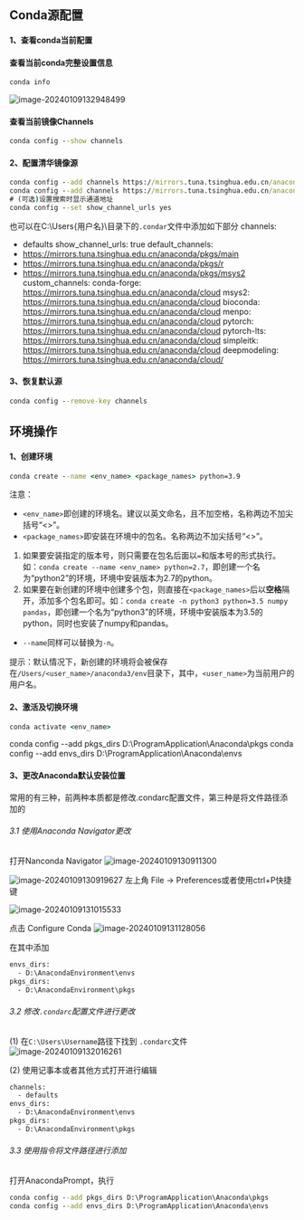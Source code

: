 ## Conda源配置

#### 1、查看conda当前配置 

#### 查看当前conda完整设置信息

``` cmd
conda info
```

![image-20240109132948499](assets/image-20240109132948499.png)

#### 查看当前镜像Channels

``` cmd
conda config --show channels
```



#### 2、配置清华镜像源

``` cmd
conda config --add channels https://mirrors.tuna.tsinghua.edu.cn/anaconda/pkgs/free/
conda config --add channels https://mirrors.tuna.tsinghua.edu.cn/anaconda/pkgs/main/
# (可选)设置搜索时显示通道地址
conda config --set show_channel_urls yes
```

也可以在C:\Users{用户名}\目录下的`.condar`文件中添加如下部分
channels:
  - defaults
show_channel_urls: true
default_channels:
  - https://mirrors.tuna.tsinghua.edu.cn/anaconda/pkgs/main
  - https://mirrors.tuna.tsinghua.edu.cn/anaconda/pkgs/r
  - https://mirrors.tuna.tsinghua.edu.cn/anaconda/pkgs/msys2
  custom_channels:
    conda-forge: https://mirrors.tuna.tsinghua.edu.cn/anaconda/cloud
    msys2: https://mirrors.tuna.tsinghua.edu.cn/anaconda/cloud
    bioconda: https://mirrors.tuna.tsinghua.edu.cn/anaconda/cloud
    menpo: https://mirrors.tuna.tsinghua.edu.cn/anaconda/cloud
    pytorch: https://mirrors.tuna.tsinghua.edu.cn/anaconda/cloud
    pytorch-lts: https://mirrors.tuna.tsinghua.edu.cn/anaconda/cloud
    simpleitk: https://mirrors.tuna.tsinghua.edu.cn/anaconda/cloud
    deepmodeling: https://mirrors.tuna.tsinghua.edu.cn/anaconda/cloud/

#### 3、恢复默认源

```cmd 
conda config --remove-key channels
```

## 环境操作

#### 1、创建环境

``` cmd
conda create --name <env_name> <package_names> python=3.9
```

注意：

- `<env_name>`即创建的环境名。建议以英文命名，且不加空格，名称两边不加尖括号“<>”。
- `<package_names>`即安装在环境中的包名。名称两边不加尖括号“<>”。

1. 如果要安装指定的版本号，则只需要在包名后面以`=`和版本号的形式执行。如：`conda create --name <env_name> python=2.7`，即创建一个名为“python2”的环境，环境中安装版本为2.7的python。
2. 如果要在新创建的环境中创建多个包，则直接在`<package_names>`后以**空格**隔开，添加多个包名即可。如：`conda create -n python3 python=3.5 numpy pandas`，即创建一个名为“python3”的环境，环境中安装版本为3.5的python，同时也安装了numpy和pandas。

- `--name`同样可以替换为`-n`。

提示：默认情况下，新创建的环境将会被保存在`/Users/<user_name>/anaconda3/env`目录下，其中，`<user_name>`为当前用户的用户名。

#### 2、激活及切换环境

``` cmd
conda activate <env_name>
```

conda config --add pkgs_dirs D:\ProgramApplication\Anaconda\pkgs 
conda config --add envs_dirs D:\ProgramApplication\Anaconda\envs

#### 3、更改Anaconda默认安装位置

常用的有三种，前两种本质都是修改.condarc配置文件，第三种是将文件路径添加的

###### 3.1 使用Anaconda Navigator更改

打开Nanconda Navigator
![image-20240109130911300](assets/image-20240109130911300.png)

![image-20240109130919627](assets/image-20240109130919627.png)
左上角 File -> Preferences或者使用ctrl+P快捷键

![image-20240109131015533](assets/image-20240109131015533.png)

点击 Configure Conda
![image-20240109131128056](assets/image-20240109131128056.png)

在其中添加

``` cmd
envs_dirs:
  - D:\AnacondaEnvironment\envs
pkgs_dirs:
  - D:\AnacondaEnvironment\pkgs
```

###### 3.2 修改`.condarc`配置文件进行更改

(1) 在`C:\Users\Username`路径下找到 `.condarc`文件
![image-20240109132016261](assets/image-20240109132016261.png)

(2) 使用记事本或者其他方式打开进行编辑

``` cmd
channels:
  - defaults
envs_dirs:
  - D:\AnacondaEnvironment\envs
pkgs_dirs:
  - D:\AnacondaEnvironment\pkgs
```

###### 3.3 使用指令将文件路径进行添加

打开AnacondaPrompt，执行

``` cmd
conda config --add pkgs_dirs D:\ProgramApplication\Anaconda\pkgs 
conda config --add envs_dirs D:\ProgramApplication\Anaconda\envs
```
